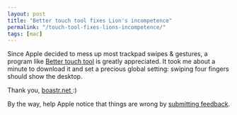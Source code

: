 ```yaml
---
layout: post
title: "Better touch tool fixes Lion's incompetence"
permalink: "/touch-tool-fixes-lions-incompetence/"
tags: [mac]
---
```


Since Apple decided to mess up most trackpad swipes &amp; gestures, a program like <a href="http://blog.boastr.net/?page_id=2507">Better touch tool</a> is greatly appreciated. It took me about a minute to download it and set a precious global setting: swiping four fingers should show the desktop.

Thank you, <a href="http://www.boastr.de/">boastr.net </a>:)

By the way, help Apple notice that things are wrong by <a href="http://www.apple.com/feedback/macosx.html">submitting feedback</a>.
